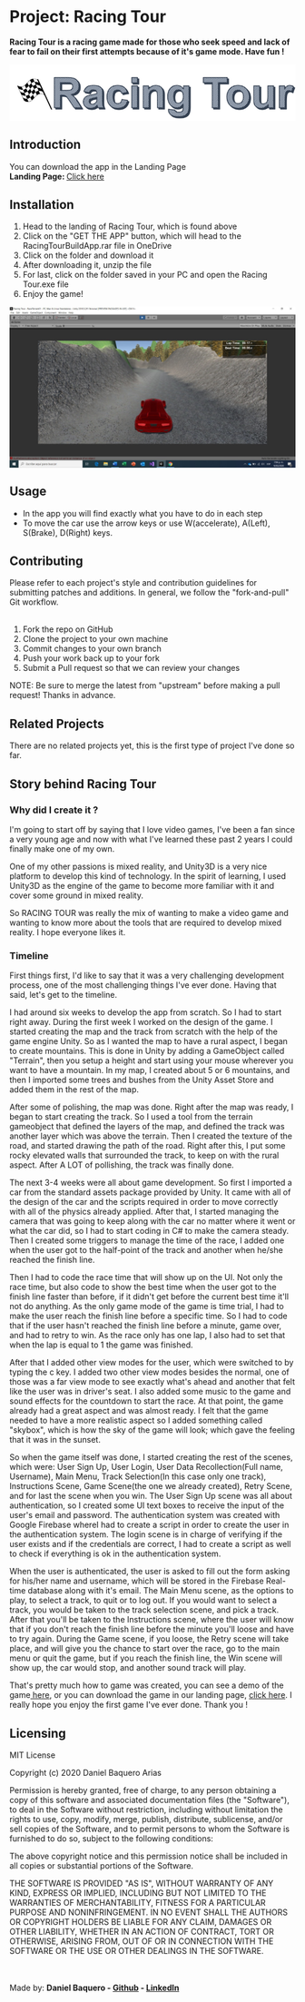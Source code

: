 <h1>Project: Racing Tour</h1>
<p><strong>Racing Tour is a racing game made for those who seek speed and lack of fear to fail on their first attempts because of it's game mode. Have fun !</strong></p>
<img src="/images/racingtourlogo.png" alt="Racing Tour Logo" align="middle">
<body>
<h2>Introduction</h2>
You can download the app in the Landing Page
<br>
<strong>Landing Page: </strong><a href="https://835407.wixsite.com/racingtour">Click here</a>
<h2>Installation</h2>
<ol>
<li>Head to the landing of Racing Tour, which is found above</li>
<li>Click on the "GET THE APP" button, which will head to the RacingTourBuildApp.rar file in OneDrive</li>
<li>Click on the folder and download it</li>
<li>After downloading it, unzip the file</li>
<li>For last, click on the folder saved in your PC and open the Racing Tour.exe file</li>
<li>Enjoy the game!</li>
</ol>
<img src="/images/racingtourss.jpeg" alt="Racing Tour In-Game" align="middle">
<h2>Usage</h2>
<ul>
<li>In the app you will find exactly what you have to do in each step</li>
<li>To move the car use the arrow keys or use W(accelerate), A(Left), S(Brake), D(Right) keys.</li>
</ul>
<h2>Contributing</h2>
Please refer to each project's style and contribution guidelines for submitting patches and additions. In general, we follow the "fork-and-pull" Git workflow.
<br>
<ol>
<br>
<li>Fork the repo on GitHub</li>
<li>Clone the project to your own machine</li>
<li>Commit changes to your own branch</li>
<li>Push your work back up to your fork</li>
<li>Submit a Pull request so that we can review your changes</li>
</ol>
NOTE: Be sure to merge the latest from "upstream" before making a pull request! Thanks in advance.
<h2>Related Projects</h2>
<p>
There are no related projects yet, this is the first type of project I've done so far.
</p>
<h2>Story behind Racing Tour</h2>
<h3>Why did I create it ?</h3>
<p>
I'm going to start off by saying that I love video games, I've been a fan since a very young age and now with what I've learned these past 2 years I could finally make one of my own.

One of my other passions is mixed reality, and Unity3D is a very nice platform to develop this kind of technology. In the spirit of learning, I used Unity3D as the engine of the game to become more familiar with it and cover some ground in mixed reality.

So RACING TOUR was really the mix of wanting to make a video game and wanting to know more about the tools that are required to develop mixed reality. I hope everyone likes it.
</p>
<h3>Timeline</h3>
<p>
First things first, I'd like to say that it was a very challenging development process, one of the most challenging things I've ever done. Having that said, let's get to the timeline.
</p>
<p>
I had around six weeks to develop the app from scratch. So I had to start right away. During the first week I worked on the design of the game. I started creating the map and the track from scratch with the help of the game engine Unity. So as I wanted the map to have a rural aspect, I began to create mountains. This is done in Unity by adding a GameObject called "Terrain", then you setup a height and start using your mouse wherever you want to have a mountain. In my map, I created about 5 or 6 mountains, and then I imported some trees and bushes from the Unity Asset Store and added them in the rest of the map. 
</p>
<p>
After some of polishing, the map was done. Right after the map was ready, I began to start creating the track. So I used a tool from the terrain gameobject that defined the layers of the map, and defined the track was another layer which was above the terrain. Then I created the texture of the road, and started drawing the path of the road. Right after this, I put some rocky elevated walls that surrounded the track, to keep on with the rural aspect. After A LOT of pollishing, the track was finally done. 
</p>
<p>
The next 3-4 weeks were all about game development. So first I imported a car from the standard assets package provided by Unity. It came with all of the design of the car and the scripts required in order to move correctly with all of the physics already applied. After that, I started managing the camera that was going to keep along with the car no matter where it went or what the car did, so I had to start coding in C# to make the camera steady. Then I created some triggers to manage the time of the race, I added one when the user got to the half-point of the track and another when he/she reached the finish line.
</p>
<p>
Then I had to code the race time that will show up on the UI. Not only the race time, but also code to show the best time when the user got to the finish line faster than before, if it didn't get before the current best time it'll not do anything. As the only game mode of the game is time trial, I had to make the user reach the finish line before a specific time. So I had to code that if the user hasn't reached the finish line before a minute, game over, and had to retry to win. As the race only has one lap, I also had to set that when the lap is equal to 1 the game was finished. 
</p>
<p>
After that I added other view modes for the user, which were switched to by typing the c key. I added two other view modes besides the normal, one of those was a far view mode to see exactly what's ahead and another that felt like the user was in driver's seat. I also added some music to the game and sound effects for the countdown to start the race. At that point, the game already had a great aspect and was almost ready. I felt that the game needed to have a more realistic aspect so I added something called "skybox", which is how the sky of the game will look; which gave the feeling that it was in the sunset.
</p>
<p>
So when the game itself was done, I started creating the rest of the scenes, which were: User Sign Up, User Login, User Data Recollection(Full name, Username), Main Menu, Track Selection(In this case only one track), Instructions Scene, Game Scene(the one we already created), Retry Scene, and for last the scene when you win. The User Sign Up scene was all about authentication, so I created some UI text boxes to receive the input of the user's email and password. The authentication system was created with Google Firebase whereI had to create a script in order to create the user in the authentication system. The login scene is in charge of verifying if the user exists and if the credentials are correct, I had to create a script as well to check if everything is ok in the authentication system. 
</p>
<p>
When the user is authenticated, the user is asked to fill out the form asking for his/her name and username, which will be stored in the Firebase Real-time database along with it's email. The Main Menu scene, as the options to play, to select a track, to quit or to log out. If you would want to select a track, you would be taken to the track selection scene, and pick a track. After that you'll be taken to the Instructions scene, where the user will know that if you don't reach the finish line before the minute you'll loose and have to try again. During the Game scene, if you loose, the Retry scene will take place, and will give you the chance to start over the race, go to the main menu or quit the game, but if you reach the finish line, the Win scene will show up, the car would stop, and another sound track will play.
</p>
<p>
That's pretty much how to game was created, you can see a demo of the game<a href="https://www.youtube.com/watch?v=fS6jzxupNGY"> here</a>, or you can download the game in our landing page, <a href="https://835407.wixsite.com/racingtour">click here</a>. I really hope you enjoy the first game I've ever done. Thank you !
</p>
<h2>Licensing</h2>
<p>
MIT License

Copyright (c) 2020 Daniel Baquero Arias

Permission is hereby granted, free of charge, to any person obtaining a copy
of this software and associated documentation files (the "Software"), to deal
in the Software without restriction, including without limitation the rights
to use, copy, modify, merge, publish, distribute, sublicense, and/or sell
copies of the Software, and to permit persons to whom the Software is
furnished to do so, subject to the following conditions:

The above copyright notice and this permission notice shall be included in all
copies or substantial portions of the Software.

THE SOFTWARE IS PROVIDED "AS IS", WITHOUT WARRANTY OF ANY KIND, EXPRESS OR
IMPLIED, INCLUDING BUT NOT LIMITED TO THE WARRANTIES OF MERCHANTABILITY,
FITNESS FOR A PARTICULAR PURPOSE AND NONINFRINGEMENT. IN NO EVENT SHALL THE
AUTHORS OR COPYRIGHT HOLDERS BE LIABLE FOR ANY CLAIM, DAMAGES OR OTHER
LIABILITY, WHETHER IN AN ACTION OF CONTRACT, TORT OR OTHERWISE, ARISING FROM,
OUT OF OR IN CONNECTION WITH THE SOFTWARE OR THE USE OR OTHER DEALINGS IN THE
SOFTWARE.
</p>
</body>
<br>
<br>
<footer>
Made by: <strong>Daniel Baquero - <a href="https://github.com/DanielBaquero28">Github</a> - <a href="https://www.linkedin.com/in/daniel-alejandro-baquero-arias-106a45195/">LinkedIn</a></strong>
</footer>
</html>
